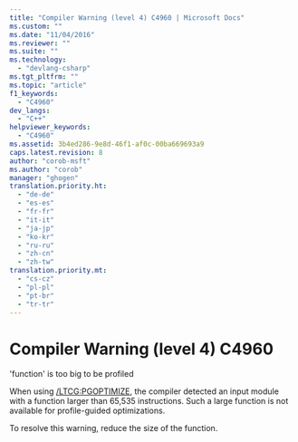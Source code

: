 ```yaml
---
title: "Compiler Warning (level 4) C4960 | Microsoft Docs"
ms.custom: ""
ms.date: "11/04/2016"
ms.reviewer: ""
ms.suite: ""
ms.technology: 
  - "devlang-csharp"
ms.tgt_pltfrm: ""
ms.topic: "article"
f1_keywords: 
  - "C4960"
dev_langs: 
  - "C++"
helpviewer_keywords: 
  - "C4960"
ms.assetid: 3b4ed286-9e8d-46f1-af0c-00ba669693a9
caps.latest.revision: 8
author: "corob-msft"
ms.author: "corob"
manager: "ghogen"
translation.priority.ht: 
  - "de-de"
  - "es-es"
  - "fr-fr"
  - "it-it"
  - "ja-jp"
  - "ko-kr"
  - "ru-ru"
  - "zh-cn"
  - "zh-tw"
translation.priority.mt: 
  - "cs-cz"
  - "pl-pl"
  - "pt-br"
  - "tr-tr"
---
```

# Compiler Warning (level 4) C4960
'function' is too big to be profiled  
  
 When using [/LTCG:PGOPTIMIZE](../../build/reference/ltcg-link-time-code-generation.md), the compiler detected an input module with a function larger than 65,535 instructions. Such a large function is not available for profile-guided optimizations.  
  
 To resolve this warning, reduce the size of the function.